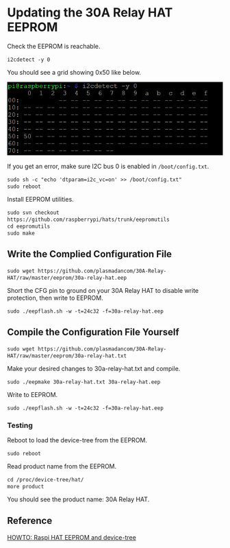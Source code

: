 # Updating the 30A Relay HAT EEPROM

Check the EEPROM is reachable.

```
i2cdetect -y 0
```

You should see a grid showing 0x50 like below.

<p align="center">
    <img alt="i2cdetect -y 0 output" src="https://github.com/plasmadancom/CTRL-HAT/raw/master/img/i2cdetect_eeprom.gif">
</p>

If you get an error, make sure I2C bus 0 is enabled in `/boot/config.txt`.

```
sudo sh -c "echo 'dtparam=i2c_vc=on' >> /boot/config.txt"
sudo reboot
```

Install EEPROM utilities.

```
sudo svn checkout https://github.com/raspberrypi/hats/trunk/eepromutils
cd eepromutils
sudo make
```

## Write the Complied Configuration File

```
sudo wget https://github.com/plasmadancom/30A-Relay-HAT/raw/master/eeprom/30a-relay-hat.eep
```

Short the CFG pin to ground on your 30A Relay HAT to disable write protection, then write to EEPROM.

```
sudo ./eepflash.sh -w -t=24c32 -f=30a-relay-hat.eep
```

## Compile the Configuration File Yourself

```
sudo wget https://github.com/plasmadancom/30A-Relay-HAT/raw/master/eeprom/30a-relay-hat.txt
```

Make your desired changes to 30a-relay-hat.txt and compile.

```
sudo ./eepmake 30a-relay-hat.txt 30a-relay-hat.eep
```

Write to EEPROM.

```
sudo ./eepflash.sh -w -t=24c32 -f=30a-relay-hat.eep
```

### Testing

Reboot to load the device-tree from the EEPROM.

```
sudo reboot
```

Read product name from the EEPROM.

```
cd /proc/device-tree/hat/
more product
```

You should see the product name: 30A Relay HAT.

## Reference

[HOWTO: Raspi HAT EEPROM and device-tree](https://www.raspberrypi.org/forums/viewtopic.php?f=29&t=108134)